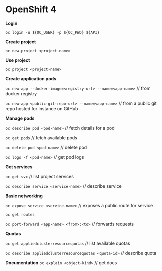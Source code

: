 # OpenShift 4

**Login**

`oc login -u ${OC_USER} -p ${OC_PWD} ${API}`

**Create project**

`oc new-project <project-name>`

**Use project**

`oc project <project-name>`

**Create application pods**

`oc new-app --docker-image=<registry-url> --name=<app-name>`    // from docker registry

`oc new-app <public-git-repo-url> --name=<app-name>`            // from a public git repo hosted for instance on GitHub

**Manage pods**

`oc describe pod <pod-name>`                                    // fetch details for a pod

`oc get pods`                                                   // fetch available pods

`oc delete pod <pod-name>`                                      // delete pod

`oc logs -f <pod-name>`                                         // get pod logs

**Get services**

`oc get svc`                                                    // list project services

`oc describe service <service-name>`                            // describe service

**Basic networking**

`oc expose service <service-name>`                               // exposes a public route for service

`oc get routes`

`oc port-forward <app-name> <from>:<to>`                          // forwards requests

**Quotas**

`oc get appliedclusterresourcequotas`                            // list available quotas

`oc describe appliedclusterresourcequotas <quota-id>`            // describe quota

**Documentation**
`oc explain <object-kind>` // get docs
